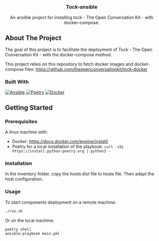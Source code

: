 <a name="readme-top"></a>

[//]: # ([![MIT License][license-shield]][license-url])

<br />
<div align="center">
<h3 align="center">Tock-ansible</h3>
  <p align="center">
    An ansible project for installing tock - The Open Conversation Kit - with docker-compose.
  </p>
</div>

## About The Project

The goal of this project is to facilitate the deployment of Tock - The Open Conversation Kit - with the docker-compose method.

This project relies on this repository to fetch docker images and docker-compose files:
https://github.com/theopenconversationkit/tock-docker

### Built With

[![Ansible][Ansible]][Ansible-url]
[![Poetry][Poetry]][Poetry-url]
[![Docker][Docker]][Docker-url]

## Getting Started

### Prerequisites

A linux machine with:

* Docker: https://docs.docker.com/engine/install/
* Poetry for a local installation of the playbook: ```curl -sSL https://install.python-poetry.org | python3 -```

### Installation

In the inventory folder, copy the hosts.dist file to hosts file. Then adapt the host configuration.

### Usage

To start components deployment on a remote machine:

```bash
./run.sh
```

Or on the local machine:

```bash
poetry shell
ansible-playbook main.yml
```

[//]: # (## License)

[//]: # ()
[//]: # (Distributed under the MIT License.)

<!-- MARKDOWN LINKS & IMAGES -->
<!-- https://shields.io/ -->

[license-shield]: https://img.shields.io/badge/license-MIT-green?style=for-the-badge
[license-url]: https://img.shields.io/badge/license-MIT-green?style=for-the-badge

[Ansible]: https://img.shields.io/badge/ansible-black?style=for-the-badge&logo=ansible&logoColor=white
[Ansible-url]: https://www.ansible.com/

[Poetry]: https://img.shields.io/badge/poetry-cyan?style=for-the-badge&logo=poetry
[Poetry-url]: https://python-poetry.org/

[Docker]: https://img.shields.io/badge/docker-blue?style=for-the-badge&logo=docker&logoColor=white
[Docker-url]: https://www.docker.com/
